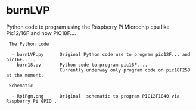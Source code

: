 burnLVP
=======

  Python code to program using the Raspberry Pi Microchip cpu like Pic12/16F and now PIC18F....


 
     The Python code

      - burnLVP.py      Original Python code use to program pic12F... and pic16F.....
      - burn18.py       Python code to program pic18F....  
                        Currently underway only program code on pic18F258 at the moment.
  
     Schematic

      - RpiPgm.png      Original  schematic to program PIC12F1840 via Raspberry Pi GPIO .

 
